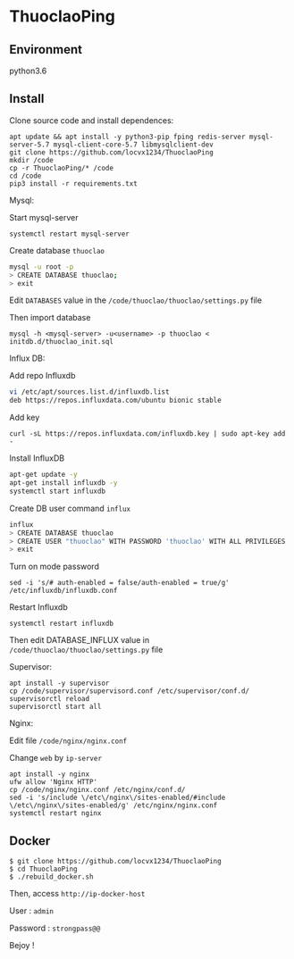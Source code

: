 # ThuoclaoPing


 
Environment 
-----------
python3.6


Install
-------

Clone source code and install dependences:

```
apt update && apt install -y python3-pip fping redis-server mysql-server-5.7 mysql-client-core-5.7 libmysqlclient-dev
git clone https://github.com/locvx1234/ThuoclaoPing
mkdir /code
cp -r ThuoclaoPing/* /code
cd /code
pip3 install -r requirements.txt
```

Mysql:

Start mysql-server

```
systemctl restart mysql-server
```
Create database `thuoclao`

```sh
mysql -u root -p
> CREATE DATABASE thuoclao;
> exit
```

Edit `DATABASES` value in the `/code/thuoclao/thuoclao/settings.py` file

Then import database

```
mysql -h <mysql-server> -u<username> -p thuoclao < initdb.d/thuoclao_init.sql
```

Influx DB: 

Add repo Influxdb

```sh
vi /etc/apt/sources.list.d/influxdb.list
deb https://repos.influxdata.com/ubuntu bionic stable
```
Add key

```
curl -sL https://repos.influxdata.com/influxdb.key | sudo apt-key add -
```
Install InfluxDB

```sh
apt-get update -y
apt-get install influxdb -y
systemctl start influxdb
```

Create DB user command `influx`

```sh
influx
> CREATE DATABASE thuoclao
> CREATE USER "thuoclao" WITH PASSWORD 'thuoclao' WITH ALL PRIVILEGES
> exit 
```

Turn on mode password

```
sed -i 's/# auth-enabled = false/auth-enabled = true/g'  /etc/influxdb/influxdb.conf
```

Restart Influxdb

```
systemctl restart influxdb
```

Then edit DATABASE_INFLUX value in `/code/thuoclao/thuoclao/settings.py` file

Supervisor:

```
apt install -y supervisor
cp /code/supervisor/supervisord.conf /etc/supervisor/conf.d/
supervisorctl reload
supervisorctl start all
```

Nginx: 

Edit file `/code/nginx/nginx.conf`

Change `web` by `ip-server`

```
apt install -y nginx
ufw allow 'Nginx HTTP'
cp /code/nginx/nginx.conf /etc/nginx/conf.d/
sed -i 's/include \/etc\/nginx\/sites-enabled/#include \/etc\/nginx\/sites-enabled/g' /etc/nginx/nginx.conf
systemctl restart nginx
```

Docker
------

```
$ git clone https://github.com/locvx1234/ThuoclaoPing
$ cd ThuoclaoPing
$ ./rebuild_docker.sh
```

Then, access `http://ip-docker-host`

User : `admin`

Password : `strongpass@@`

Bejoy !


